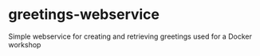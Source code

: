 # greetings-webservice
Simple webservice for creating and retrieving greetings used for a Docker workshop
